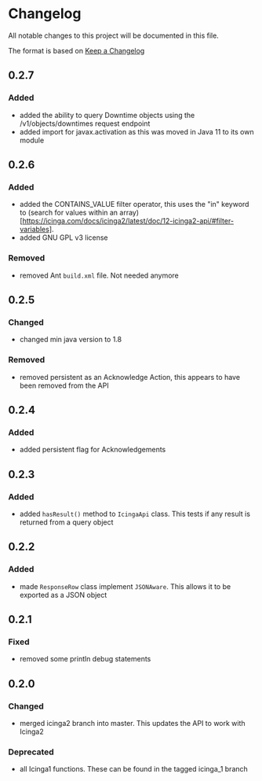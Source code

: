 # Changelog

All notable changes to this project will be documented in this file.

The format is based on [Keep a Changelog](https://keepachangelog.com/en/1.0.0/)

## 0.2.7

### Added

- added the ability to query Downtime objects using the /v1/objects/downtimes request endpoint
- added import for javax.activation as this was moved in Java 11 to its own module

## 0.2.6

### Added

- added the CONTAINS_VALUE filter operator, this uses the "in" keyword to (search for values within an array)[https://icinga.com/docs/icinga2/latest/doc/12-icinga2-api/#filter-variables]. 
- added GNU GPL v3 license

### Removed

- removed Ant ```build.xml``` file. Not needed anymore

## 0.2.5

### Changed

- changed min java version to 1.8

### Removed

- removed persistent as an Acknowledge Action, this appears to have been removed from the API

## 0.2.4

### Added

- added persistent flag for Acknowledgements

## 0.2.3

### Added

- added ```hasResult()``` method to ```IcingaApi``` class. This tests if any result is returned from a query object

## 0.2.2

### Added

- made ```ResponseRow``` class implement ```JSONAware```. This allows it to be exported as a JSON object

## 0.2.1

### Fixed

- removed some println debug statements

## 0.2.0

### Changed

- merged icinga2 branch into master. This updates the API to work with Icinga2

### Deprecated

- all Icinga1 functions. These can be found in the tagged icinga_1 branch
